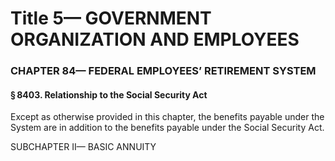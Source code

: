 
# Title 5— GOVERNMENT ORGANIZATION AND EMPLOYEES
### CHAPTER 84— FEDERAL EMPLOYEES’ RETIREMENT SYSTEM
#### § 8403. Relationship to the Social Security Act

Except as otherwise provided in this chapter, the benefits payable under the System are in addition to the benefits payable under the Social Security Act.

SUBCHAPTER II— BASIC ANNUITY
